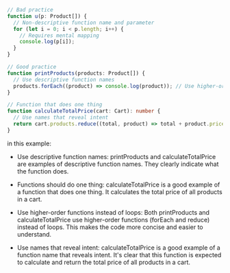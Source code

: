 ```typescript
// Bad practice
function u(p: Product[]) {
  // Non-descriptive function name and parameter
  for (let i = 0; i < p.length; i++) {
    // Requires mental mapping
    console.log(p[i]);
  }
}

// Good practice
function printProducts(products: Product[]) {
  // Use descriptive function names
  products.forEach((product) => console.log(product)); // Use higher-order functions instead of loops
}

// Function that does one thing
function calculateTotalPrice(cart: Cart): number {
  // Use names that reveal intent
  return cart.products.reduce((total, product) => total + product.price, 0); // Use higher-order functions instead of loops
}
```

in this example:

- Use descriptive function names: printProducts and calculateTotalPrice are examples of descriptive function names. They clearly indicate what the function does.

- Functions should do one thing: calculateTotalPrice is a good example of a function that does one thing. It calculates the total price of all products in a cart.

- Use higher-order functions instead of loops: Both printProducts and calculateTotalPrice use higher-order functions (forEach and reduce) instead of loops. This makes the code more concise and easier to understand.

- Use names that reveal intent: calculateTotalPrice is a good example of a function name that reveals intent. It's clear that this function is expected to calculate and return the total price of all products in a cart.
